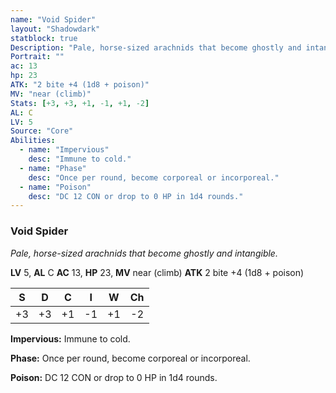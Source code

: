 ```yaml
---
name: "Void Spider"
layout: "Shadowdark"
statblock: true
Description: "Pale, horse-sized arachnids that become ghostly and intangible."
Portrait: ""
ac: 13
hp: 23
ATK: "2 bite +4 (1d8 + poison)"
MV: "near (climb)"
Stats: [+3, +3, +1, -1, +1, -2]
AL: C
LV: 5
Source: "Core"
Abilities:
  - name: "Impervious"
    desc: "Immune to cold."
  - name: "Phase"
    desc: "Once per round, become corporeal or incorporeal."
  - name: "Poison"
    desc: "DC 12 CON or drop to 0 HP in 1d4 rounds."
---
```


### Void Spider

_Pale, horse-sized arachnids that become ghostly and intangible._

**LV** 5, **AL** C
**AC** 13, **HP** 23, **MV** near (climb)
**ATK** 2 bite +4 (1d8 + poison)

|  S  |  D  |  C  |  I  |  W  |  Ch  |
|:---:|:---:|:---:|:---:|:---:|:----:|
| +3 | +3 | +1 | -1 | +1 | -2 |

**Impervious:** Immune to cold.

**Phase:** Once per round, become corporeal or incorporeal.

**Poison:** DC 12 CON or drop to 0 HP in 1d4 rounds.

